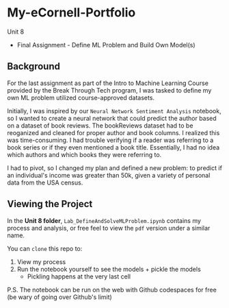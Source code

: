 # My-eCornell-Portfolio

Unit 8
- Final Assignment - Define ML Problem and Build Own Model(s)

## Background

For the last assignment as part of the Intro to Machine Learning Course provided by the Break Through Tech program, I was tasked to define my own ML problem utilized course-approved datasets.  

Initially, I was inspired by our `Neural Network Sentiment Analysis` notebook, so I wanted to create a neural network that could predict the author based on a dataset of book reviews.  The bookReviews dataset had to be reoganized and cleaned for proper author and book columns.  I realized this was time-consuming. I had trouble verifying if a reader was referring to a book series or if they even mentioned a book title.  Essentially, I had no idea which authors and which books they were referring to.  

I had to pivot, so I changed my plan and defined a new problem: to predict if an individual's income was greater than 50k, given a variety of personal data from the USA census.  

## Viewing the Project

In the **Unit 8 folder**, `Lab_DefineAndSolveMLProblem.ipynb` contains my process and analysis, or free feel to view the `pdf` version under a similar name. 

You can `clone` this repo to:

1.  View my process
2.  Run the notebook yourself to see the models + pickle the models
    - Pickling happens at the very last cell

P.S. The notebook can be run on the web with Github codespaces for free (be wary of going over Github's limit)
